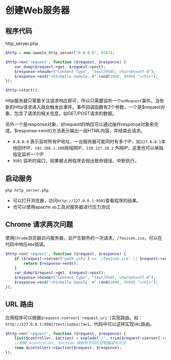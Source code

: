 # 创建Web服务器

程序代码
-----
http_server.php
```php
$http = new swoole_http_server("0.0.0.0", 9501);

$http->on('request', function ($request, $response) {
    var_dump($request->get, $request->post);
    $response->header("Content-Type", "text/html; charset=utf-8");
    $response->end("<h1>Hello Swoole. #".rand(1000, 9999)."</h1>");
});

$http->start();
```

Http服务器只需要关注请求响应即可，所以只需要监听一个`onRequest`事件。当有新的Http请求进入就会触发此事件。事件回调函数有2个参数，一个是$request对象，包含了请求的相关信息，如GET/POST请求的数据。

另外一个是response对象，对request的响应可以通过操作response对象来完成。$response->end()方法表示输出一段HTML内容，并结束此请求。

* `0.0.0.0` 表示监听所有IP地址，一台服务器可能同时有多个IP，如`127.0.0.1`本地回环IP、`192.168.1.100`局域网IP、`210.127.20.2` 外网IP，这里也可以单独指定监听一个IP
* `9501` 监听的端口，如果被占用程序会抛出致命错误，中断执行。

启动服务
----
```shell
php http_server.php
```
* 可以打开浏览器，访问`http://127.0.0.1:9501`查看程序的结果。
* 也可以使用apache `ab`工具对服务器进行压力测试

Chrome 请求两次问题
----
使用`Chrome`浏览器访问服务器，会产生额外的一次请求，`/favicon.ico`，可以在代码中响应`404`错误。

```php
$http->on('request', function ($request, $response) {
	if ($request->server['path_info'] == '/favicon.ico' || $request->server['request_uri'] == '/favicon.ico') {
		return $response->end();
	}
    var_dump($request->get, $request->post);
    $response->header("Content-Type", "text/html; charset=utf-8");
    $response->end("<h1>Hello Swoole. #".rand(1000, 9999)."</h1>");
});
```

URL 路由
----
应用程序可以根据`$request->server['request_uri']`实现路由。如：`http://127.0.0.1:9501/test/index/?a=1`，代码中可以这样实现`URL`路由。


```php
$http->on('request', function ($request, $response) {
    list($controller, $action) = explode('/', trim($request->server['request_uri'], '/'));
	//根据 $controller, $action 映射到不同的控制器类和方法
	(new $contoller)->$action($request, $response);
});
```
